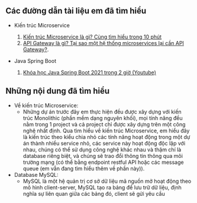 ## Các đường dẫn tài liệu em đã tìm hiểu
* Kiến trúc Microservice
  1. [Kiến trúc Microservice là gì? Cùng tìm hiểu trong 10 phút](https://phambinh.net/bai-viet/kien-truc-microservice-la-gi-cung-tim-hieu-trong-10-phut/)
  2. [API Gateway là gì? Tại sao một hệ thống microservices lại cần API Gateway?](https://viblo.asia/p/api-gateway-la-gi-tai-sao-mot-he-thong-microservices-lai-can-api-gateway-Do754pDX5M6).

* Java Spring Boot
  1. [Khóa học Java Spring Boot 2021 trong 2 giờ (Youtube)](https://youtu.be/UMePnyjr6FM)

## Những nội dung đã tìm hiểu
* Về kiến trúc Microservice:
  * Những dự án trước đây em thực hiện đều được xây dựng với kiến trúc Monolithic (phần mềm dạng nguyên khối), mọi tính năng đều nằm trong 1 project và cả project chỉ được xây dựng trên một công nghệ nhất định. Qua tìm hiểu về kiến trúc Microservice, em hiểu đây là kiến trúc theo kiểu chia nhỏ các tính năng hoạt động trong một dự án thành nhiều service nhỏ, các service này hoạt động độc lập với nhau, chúng có thể sử dụng công nghệ khác nhau và thậm chí là database riêng biệt, và chúng sẽ trao đổi thông tin thông qua môi trường mạng (có thể bằng endpoint restful API hoặc các message queue (em vẫn đang tìm hiểu thêm về phần này)).
* Database MySQL:
    * MySQL là một hệ quản trị cơ sở dữ liệu mã nguồn mở hoạt động theo mô hình client-server, MySQL tạo ra bảng để lưu trữ dữ liệu, định nghĩa sự liên quan giữa các bảng đó, client sẽ gửi yêu cầu  

